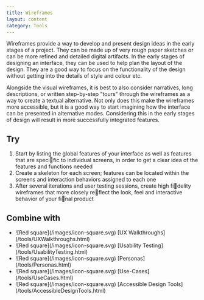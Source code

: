 ```yaml
---
title: Wireframes
layout: content
category: Tools
---
```


Wireframes provide a way to develop and present design ideas in the early stages of a project. They can be made up of very rough paper sketches or can be more refined and detailed digital artifacts. In the early stages of designing an interface, they can be used to help plan the layout of the design. They are a good way to focus on the functionality of the design without getting into the details of style and colour etc.

Alongside the visual wireframes, it is best to also consider narratives, long descriptions, or written step-by-step "tours" through the wireframes as a way to create a textual alternative. Not only does this make the wireframes more accessible, but it is a good way to start imagining how the interface can be presented in alternative modes. Considering this in the early stages of design will result in more successfully integrated features.

## Try

1. Start by listing the global features of your interface as well as features that are specific to individual screens, in order to get a clear idea of the features and functions needed
2. Create a skeleton for each screen; features can be located within the screens and interaction behaviors assigned to each one
3. After several iterations and user testing sessions, create high fidelity wireframes that more closely reflect the look, feel and interactive behavior of your final product

## Combine with

<ul class="docs-inclusive-design-guides-articleContentUseWhyHow"><li>![Red square](/images/icon-square.svg) [UX Walkthroughs](/tools/UXWalkthroughs.html)</li>
<li>![Red square](/images/icon-square.svg) [Usability Testing](/tools/UsabilityTesting.html)</li>
<li>![Red square](/images/icon-square.svg) [Personas](/tools/Personas.html)</li>
<li>![Red square](/images/icon-square.svg) [Use-Cases](/tools/UseCases.html)</li>
<li>![Red square](/images/icon-square.svg) [Accessible Design Tools](/tools/AccessibleDesignTools.html)</li></ul>
